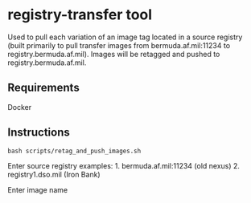 # registry-transfer tool

Used to pull each variation of an image tag located in a source registry (built primarily to pull transfer images from bermuda.af.mil:11234 to registry.bermuda.af.mil). Images will be retagged and pushed to registry.bermuda.af.mil.

## Requirements

Docker

## Instructions

`bash scripts/retag_and_push_images.sh`

Enter source registry 
    examples: 
        1. bermuda.af.mil:11234 (old nexus)
        2. registry1.dso.mil (Iron Bank)

Enter image name

